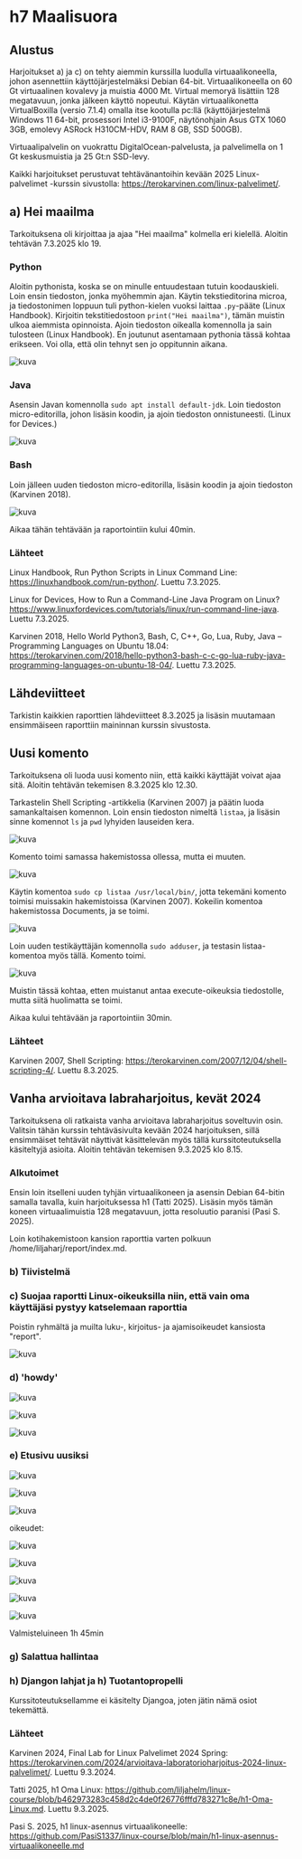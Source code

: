# h7 Maalisuora

## Alustus

Harjoitukset a) ja c) on tehty aiemmin kurssilla luodulla virtuaalikoneella, johon asennettiin käyttöjärjestelmäksi Debian 64-bit. Virtuaalikoneella on 60 Gt virtuaalinen kovalevy ja muistia 4000 Mt. Virtual memoryä lisättiin 128 megatavuun, jonka jälkeen käyttö nopeutui. Käytän virtuaalikonetta VirtualBoxilla (versio 7.1.4) omalla itse kootulla pc:llä (käyttöjärjestelmä Windows 11 64-bit, prosessori Intel i3-9100F, näytönohjain Asus GTX 1060 3GB, emolevy ASRock H310CM-HDV, RAM 8 GB, SSD 500GB).

Virtuaalipalvelin on vuokrattu DigitalOcean-palvelusta, ja palvelimella on 1 Gt keskusmuistia ja 25 Gt:n SSD-levy.

Kaikki harjoitukset perustuvat tehtävänantoihin kevään 2025 Linux-palvelimet -kurssin sivustolla: https://terokarvinen.com/linux-palvelimet/.

## a) Hei maailma

Tarkoituksena oli kirjoittaa ja ajaa "Hei maailma" kolmella eri kielellä. Aloitin tehtävän 7.3.2025 klo 19.

### Python

Aloitin pythonista, koska se on minulle entuudestaan tutuin koodauskieli. Loin ensin tiedoston, jonka myöhemmin ajan. Käytin tekstieditorina microa, ja tiedostonimen loppuun tuli python-kielen vuoksi laittaa ````.py````-pääte (Linux Handbook). Kirjoitin tekstitiedostoon ````print("Hei maailma")````, tämän muistin ulkoa aiemmista opinnoista. Ajoin tiedoston oikealla komennolla ja sain tulosteen (Linux Handbook). En joutunut asentamaan pythonia tässä kohtaa erikseen. Voi olla, että olin tehnyt sen jo oppitunnin aikana.

![kuva](https://github.com/user-attachments/assets/ca8e7bd7-a2d7-41b5-ab8f-b1b9e483bf54)


### Java

Asensin Javan komennolla ````sudo apt install default-jdk````. Loin tiedoston micro-editorilla, johon lisäsin koodin, ja ajoin tiedoston onnistuneesti. (Linux for Devices.)

![kuva](https://github.com/user-attachments/assets/ee802179-0612-4db9-b992-e26ca4403e5f)


### Bash

Loin jälleen uuden tiedoston micro-editorilla, lisäsin koodin ja ajoin tiedoston (Karvinen 2018).

![kuva](https://github.com/user-attachments/assets/f5fa6266-9b1c-4eab-9d05-a60ea24a47af)


Aikaa tähän tehtävään ja raportointiin kului 40min.

### Lähteet

Linux Handbook, Run Python Scripts in Linux Command Line: https://linuxhandbook.com/run-python/. Luettu 7.3.2025.

Linux for Devices, How to Run a Command-Line Java Program on Linux? https://www.linuxfordevices.com/tutorials/linux/run-command-line-java. Luettu 7.3.2025.

Karvinen 2018, Hello World Python3, Bash, C, C++, Go, Lua, Ruby, Java – Programming Languages on Ubuntu 18.04: https://terokarvinen.com/2018/hello-python3-bash-c-c-go-lua-ruby-java-programming-languages-on-ubuntu-18-04/. Luettu 7.3.2025.


## Lähdeviitteet

Tarkistin kaikkien raporttien lähdeviitteet 8.3.2025 ja lisäsin muutamaan ensimmäiseen raporttiin maininnan kurssin sivustosta.
 

## Uusi komento

Tarkoituksena oli luoda uusi komento niin, että kaikki käyttäjät voivat ajaa sitä. Aloitin tehtävän tekemisen 8.3.2025 klo 12.30.

Tarkastelin Shell Scripting -artikkelia (Karvinen 2007) ja päätin luoda samankaltaisen komennon. Loin ensin tiedoston nimeltä ````listaa````, ja lisäsin sinne komennot ````ls```` ja ````pwd```` lyhyiden lauseiden kera.

![kuva](https://github.com/user-attachments/assets/a7696d36-715e-488e-8014-2168f37e84c2)

Komento toimi samassa hakemistossa ollessa, mutta ei muuten.

![kuva](https://github.com/user-attachments/assets/6f8cf380-83ad-4249-ba9d-3d6e92003e06)

Käytin komentoa ````sudo cp listaa /usr/local/bin/````, jotta tekemäni komento toimisi muissakin hakemistoissa (Karvinen 2007). Kokeilin komentoa hakemistossa Documents, ja se toimi.

![kuva](https://github.com/user-attachments/assets/9f3a1268-1dd2-4822-a90c-584c34804bf4)

Loin uuden testikäyttäjän komennolla ````sudo adduser````, ja testasin listaa-komentoa myös tällä. Komento toimi.

![kuva](https://github.com/user-attachments/assets/434c8d08-a38e-4052-8926-3a397717a936)

Muistin tässä kohtaa, etten muistanut antaa execute-oikeuksia tiedostolle, mutta siitä huolimatta se toimi.

Aikaa kului tehtävään ja raportointiin 30min.


### Lähteet

Karvinen 2007, Shell Scripting: https://terokarvinen.com/2007/12/04/shell-scripting-4/. Luettu 8.3.2025.


## Vanha arvioitava labraharjoitus, kevät 2024

Tarkoituksena oli ratkaista vanha arvioitava labraharjoitus soveltuvin osin. Valitsin tähän kurssin tehtäväsivulta kevään 2024 harjoituksen, sillä ensimmäiset tehtävät näyttivät käsittelevän myös tällä kurssitoteutuksella käsiteltyjä asioita. Aloitin tehtävän tekemisen 9.3.2025 klo 8.15. 

### Alkutoimet

Ensin loin itselleni uuden tyhjän virtuaalikoneen ja asensin Debian 64-bitin samalla tavalla, kuin harjoituksessa h1 (Tatti 2025). Lisäsin myös tämän koneen virtuaalimuistia 128 megatavuun, jotta resoluutio paranisi (Pasi S. 2025).

Loin kotihakemistoon kansion raporttia varten polkuun /home/liljaharj/report/index.md.

### b) Tiivistelmä


### c) Suojaa raportti Linux-oikeuksilla niin, että vain oma käyttäjäsi pystyy katselemaan raporttia

Poistin ryhmältä ja muilta luku-, kirjoitus- ja ajamisoikeudet kansiosta "report".

![kuva](https://github.com/user-attachments/assets/4cdc7ee1-5cc5-4a35-8b5c-d1125c9149e1)


### d) 'howdy'

![kuva](https://github.com/user-attachments/assets/35d19a4b-de8b-47fd-81a2-fb588ebb9380)

![kuva](https://github.com/user-attachments/assets/ba83f60d-dc5c-4b7f-b472-bf4225259eaa)

![kuva](https://github.com/user-attachments/assets/430dc241-4382-4be9-8fb0-fe44e7939d2e)



### e) Etusivu uusiksi

![kuva](https://github.com/user-attachments/assets/e70a3727-dd53-47f3-9345-3ca42cbab746)

![kuva](https://github.com/user-attachments/assets/8ced9437-bdfe-4534-9bfd-3b18915e76af)

![kuva](https://github.com/user-attachments/assets/7ad1f04f-9c58-4149-bab8-8c2172bb44bc)


oikeudet:

![kuva](https://github.com/user-attachments/assets/592f49e7-652e-4ab8-a115-fc14c8baf8fb)

![kuva](https://github.com/user-attachments/assets/a8e1b10b-88b3-42ad-9c27-818cdaef6e8b)


![kuva](https://github.com/user-attachments/assets/8ce88951-9edb-476b-9ec4-f05890c3a473)

![kuva](https://github.com/user-attachments/assets/55aa77c6-7195-4126-8d50-2d7445f97133)

![kuva](https://github.com/user-attachments/assets/ebcb7d73-15f1-4ced-a433-b68630542200)


Valmisteluineen 1h 45min



### g) Salattua hallintaa

### h) Djangon lahjat ja h) Tuotantopropelli

Kurssitoteutuksellamme ei käsitelty Djangoa, joten jätin nämä osiot tekemättä.





### Lähteet

Karvinen 2024, Final Lab for Linux Palvelimet 2024 Spring: https://terokarvinen.com/2024/arvioitava-laboratorioharjoitus-2024-linux-palvelimet/. Luettu 9.3.2024.

Tatti 2025, h1 Oma Linux: https://github.com/liljahelm/linux-course/blob/b462973283c458d2c4de0f26776fffd783271c8e/h1-Oma-Linux.md. Luettu 9.3.2025.

Pasi S. 2025, h1 linux-asennus virtuaalikoneelle: https://github.com/PasiS1337/linux-course/blob/main/h1-linux-asennus-virtuaalikoneelle.md



